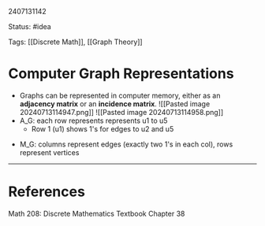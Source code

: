 2407131142

Status: #idea

Tags: [[Discrete Math]], [[Graph Theory]]

# Computer Graph Representations

* Graphs can be represented in computer memory, either as an **adjacency matrix** or an **incidence matrix**. 
![[Pasted image 20240713114947.png]]
![[Pasted image 20240713114958.png]]
* A_G: each row represents represents u1 to u5 
	* Row 1 (u1) shows 1's for edges to u2 and u5 
- M_G: columns represent edges (exactly two 1's in each col), rows represent vertices
---
# References
Math 208: Discrete Mathematics Textbook Chapter 38 